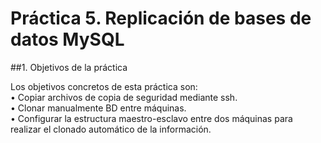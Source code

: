 # Práctica 5. Replicación de bases de datos MySQL

##1. Objetivos de la práctica

Los objetivos concretos de esta práctica son:  
• Copiar archivos de copia de seguridad mediante ssh.  
• Clonar manualmente BD entre máquinas.  
• Configurar la estructura maestro-esclavo entre dos máquinas para realizar el
clonado automático de la información.


